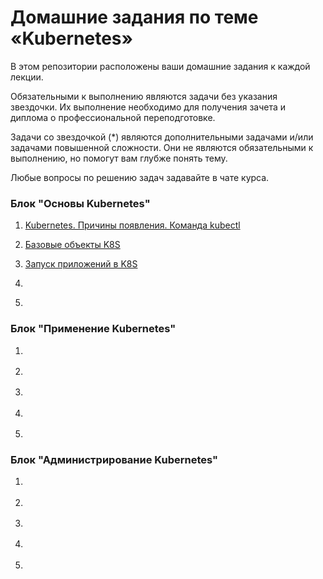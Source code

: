 # Домашние задания по теме «Kubernetes»

В этом репозитории расположены ваши домашние задания к каждой лекции. 

Обязательными к выполнению являются задачи без указания звездочки. Их выполнение необходимо для получения зачета и диплома о профессиональной переподготовке.

Задачи со звездочкой (*) являются дополнительными задачами и/или задачами повышенной сложности. Они не являются обязательными к выполнению, но помогут вам глубже понять тему.

Любые вопросы по решению задач задавайте в чате курса.

### Блок "Основы Kubernetes"

1. [Kubernetes. Причины появления. Команда kubectl](1.1/1.1.md)

2. [Базовые объекты K8S](1.2/1.2.md)

3. [Запуск приложений в K8S](1.3/1.3.md)

4. []()

5. []()


### Блок "Применение Kubernetes"

1. []()

2. []()

3. []()

4. []()

5. []()

### Блок "Администрирование Kubernetes"

1. []()

2. []()

3. []()

4. []()

5. []()
